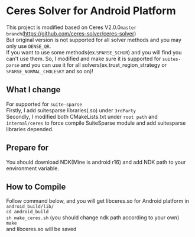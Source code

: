 
Ceres Solver for Android Platform
=================================

This project is modified based on Ceres V2.0.0`master branch`(https://github.com/ceres-solver/ceres-solver)  
But original version is not supported for all solver methods and you may only use `DENSE_QR`.  
If you want to use some methods(ex.`SPARSE_SCHUR`) and you will find you can't use them.
So, I modified and make sure it is supported for `suites-parse` and you can use it for all solvers(ex.trust_region_strategy or `SPARSE_NORMAL_CHOLESKY` and so on)!  

## What I change
For supported for `suite-sparse`  
Firstly, I add suitesparse libraries(.so) under `3rdParty`  
Secondly, I modified both CMakeLists.txt under `root path` and `internal/ceres` to force compile SuiteSparse module and add suitesparse libraries depended.  

## Prepare for
You should download NDK(Mine is android r16) and add NDK path to your environment variable.  

## How to Compile
Follow command below, and you will get libceres.so for Android platform in `android_build/lib/`  
`cd android_build`  
`sh make_ceres.sh` (you should change ndk path according to your own)  
`make`  
and libceres.so will be saved  
